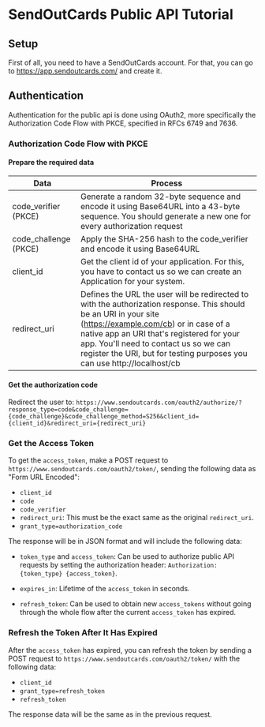 # SendOutCards Public API Tutorial

## Setup

First of all, you need to have a SendOutCards account. For that, you can go to https://app.sendoutcards.com/ and create it.

## Authentication

Authentication for the public api is done using OAuth2, more specifically the Authorization Code Flow with PKCE, specified in RFCs 6749 and 7636.

### Authorization Code Flow with PKCE

#### Prepare the required data

| Data                  | Process                                                                                                                                                                                                                                                                                                                      |
| --------------------- | ---------------------------------------------------------------------------------------------------------------------------------------------------------------------------------------------------------------------------------------------------------------------------------------------------------------------------- |
| code_verifier (PKCE)  | Generate a random 32-byte sequence and encode it using Base64URL into a 43-byte sequence. You should generate a new one for every authorization request                                                                                                                                                                      |
| code_challenge (PKCE) | Apply the SHA-256 hash to the code_verifier and encode it using Base64URL                                                                                                                                                                                                                                                    |
| client_id             | Get the client id of your application. For this, you have to contact us so we can create an Application for your system.                                                                                                                                                                                                     |
| redirect_uri          | Defines the URL the user will be redirected to with the authorization response. This should be an URI in your site (https://example.com/cb) or in case of a native app an URI that's registered for your app. You'll need to contact us so we can register the URI, but for testing purposes you can use http://localhost/cb |

#### Get the authorization code

Redirect the user to:
`https://www.sendoutcards.com/oauth2/authorize/?response_type=code&code_challenge={code_challenge}&code_challenge_method=S256&client_id={client_id}&redirect_uri={redirect_uri}`

### Get the Access Token

To get the `access_token`, make a POST request to `https://www.sendoutcards.com/oauth2/token/`, sending the following data as "Form URL Encoded":

- `client_id`
- `code`
- `code_verifier`
- `redirect_uri`: This must be the exact same as the original `redirect_uri`.
- `grant_type=authorization_code`

The response will be in JSON format and will include the following data:

- `token_type` and `access_token`: Can be used to authorize public API requests by setting the authorization header: `Authorization: {token_type} {access_token}`.
  
- `expires_in`: Lifetime of the `access_token` in seconds.
  
- `refresh_token`: Can be used to obtain new `access_tokens` without going through the whole flow after the current `access_token` has expired.

### Refresh the Token After It Has Expired

After the `access_token` has expired, you can refresh the token by sending a POST request to `https://www.sendoutcards.com/oauth2/token/` with the following data:

- `client_id`
- `grant_type=refresh_token`
- `refresh_token`

The response data will be the same as in the previous request.
